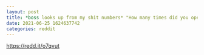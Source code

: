 ```yaml
--- 
layout: post 
title: *boss looks up from my shit numbers* "How many times did you open Reddit during shift this week?" 
date: 2021-06-25 1624637742 
categories: reddit 
--- 
```

https://redd.it/o7qvut